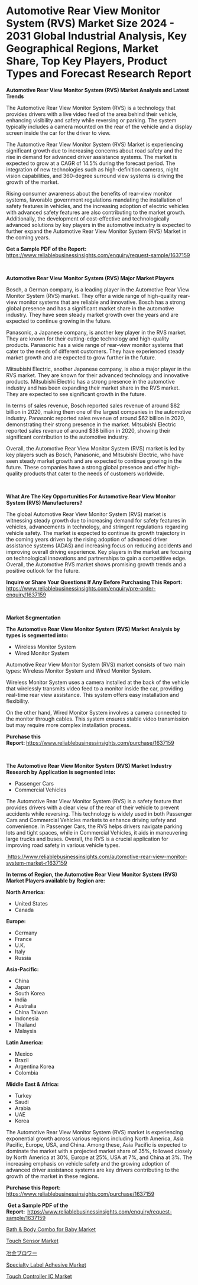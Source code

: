 <p><h1>Automotive Rear View Monitor System (RVS) Market Size 2024 - 2031 Global Industrial Analysis, Key Geographical Regions, Market Share, Top Key Players, Product Types and Forecast Research Report</h1></p><p><strong>Automotive Rear View Monitor System (RVS) Market Analysis and Latest Trends</strong></p>
<p><p>The Automotive Rear View Monitor System (RVS) is a technology that provides drivers with a live video feed of the area behind their vehicle, enhancing visibility and safety while reversing or parking. The system typically includes a camera mounted on the rear of the vehicle and a display screen inside the car for the driver to view.</p><p>The Automotive Rear View Monitor System (RVS) Market is experiencing significant growth due to increasing concerns about road safety and the rise in demand for advanced driver assistance systems. The market is expected to grow at a CAGR of 14.5% during the forecast period. The integration of new technologies such as high-definition cameras, night vision capabilities, and 360-degree surround view systems is driving the growth of the market.</p><p>Rising consumer awareness about the benefits of rear-view monitor systems, favorable government regulations mandating the installation of safety features in vehicles, and the increasing adoption of electric vehicles with advanced safety features are also contributing to the market growth. Additionally, the development of cost-effective and technologically advanced solutions by key players in the automotive industry is expected to further expand the Automotive Rear View Monitor System (RVS) Market in the coming years.</p></p>
<p><strong>Get a Sample PDF of the Report:&nbsp;</strong> <a href="https://www.reliablebusinessinsights.com/enquiry/request-sample/1637159">https://www.reliablebusinessinsights.com/enquiry/request-sample/1637159</a></p>
<p>&nbsp;</p>
<p><strong>Automotive Rear View Monitor System (RVS) Major Market Players</strong></p>
<p><p>Bosch, a German company, is a leading player in the Automotive Rear View Monitor System (RVS) market. They offer a wide range of high-quality rear-view monitor systems that are reliable and innovative. Bosch has a strong global presence and has a significant market share in the automotive industry. They have seen steady market growth over the years and are expected to continue growing in the future.</p><p>Panasonic, a Japanese company, is another key player in the RVS market. They are known for their cutting-edge technology and high-quality products. Panasonic has a wide range of rear-view monitor systems that cater to the needs of different customers. They have experienced steady market growth and are expected to grow further in the future.</p><p>Mitsubishi Electric, another Japanese company, is also a major player in the RVS market. They are known for their advanced technology and innovative products. Mitsubishi Electric has a strong presence in the automotive industry and has been expanding their market share in the RVS market. They are expected to see significant growth in the future.</p><p>In terms of sales revenue, Bosch reported sales revenue of around $82 billion in 2020, making them one of the largest companies in the automotive industry. Panasonic reported sales revenue of around $62 billion in 2020, demonstrating their strong presence in the market. Mitsubishi Electric reported sales revenue of around $38 billion in 2020, showing their significant contribution to the automotive industry.</p><p>Overall, the Automotive Rear View Monitor System (RVS) market is led by key players such as Bosch, Panasonic, and Mitsubishi Electric, who have seen steady market growth and are expected to continue growing in the future. These companies have a strong global presence and offer high-quality products that cater to the needs of customers worldwide.</p></p>
<p>&nbsp;</p>
<p><strong>What Are The Key Opportunities For Automotive Rear View Monitor System (RVS) Manufacturers?</strong></p>
<p><p>The global Automotive Rear View Monitor System (RVS) market is witnessing steady growth due to increasing demand for safety features in vehicles, advancements in technology, and stringent regulations regarding vehicle safety. The market is expected to continue its growth trajectory in the coming years driven by the rising adoption of advanced driver assistance systems (ADAS) and increasing focus on reducing accidents and improving overall driving experience. Key players in the market are focusing on technological innovations and partnerships to gain a competitive edge. Overall, the Automotive RVS market shows promising growth trends and a positive outlook for the future.</p></p>
<p><strong>Inquire or Share Your Questions If Any Before Purchasing This Report:</strong> <a href="https://www.reliablebusinessinsights.com/enquiry/pre-order-enquiry/1637159">https://www.reliablebusinessinsights.com/enquiry/pre-order-enquiry/1637159</a></p>
<p>&nbsp;</p>
<p><strong>Market Segmentation</strong></p>
<p><strong>The Automotive Rear View Monitor System (RVS) Market Analysis by types is segmented into:</strong></p>
<p><ul><li>Wireless Monitor System</li><li>Wired Monitor System</li></ul></p>
<p><p>Automotive Rear View Monitor System (RVS) market consists of two main types: Wireless Monitor System and Wired Monitor System. </p><p>Wireless Monitor System uses a camera installed at the back of the vehicle that wirelessly transmits video feed to a monitor inside the car, providing real-time rear view assistance. This system offers easy installation and flexibility.</p><p>On the other hand, Wired Monitor System involves a camera connected to the monitor through cables. This system ensures stable video transmission but may require more complex installation process.</p></p>
<p><strong>Purchase this Report:&nbsp;</strong><a href="https://www.reliablebusinessinsights.com/purchase/1637159">https://www.reliablebusinessinsights.com/purchase/1637159</a></p>
<p>&nbsp;</p>
<p><strong>The Automotive Rear View Monitor System (RVS) Market Industry Research by Application is segmented into:</strong></p>
<p><ul><li>Passenger Cars</li><li>Commercial Vehicles</li></ul></p>
<p><p>The Automotive Rear View Monitor System (RVS) is a safety feature that provides drivers with a clear view of the rear of their vehicle to prevent accidents while reversing. This technology is widely used in both Passenger Cars and Commercial Vehicles markets to enhance driving safety and convenience. In Passenger Cars, the RVS helps drivers navigate parking lots and tight spaces, while in Commercial Vehicles, it aids in maneuvering large trucks and buses. Overall, the RVS is a crucial application for improving road safety in various vehicle types.</p></p>
<p><a href="https://www.reliablebusinessinsights.com/automotive-rear-view-monitor-system-market-r1637159">&nbsp;https://www.reliablebusinessinsights.com/automotive-rear-view-monitor-system-market-r1637159</a></p>
<p><strong>In terms of Region, the Automotive Rear View Monitor System (RVS) Market Players available by Region are:</strong></p>
<p>
    <p> <strong> North America: </strong>
        <ul>
            <li>United States</li>
            <li>Canada</li>
        </ul>
        </p> 
    <p> <strong> Europe: </strong>
        <ul>
            <li>Germany</li>
            <li>France</li>
            <li>U.K.</li>
            <li>Italy</li>
            <li>Russia</li>
        </ul>
        </p> 
    <p> <strong> Asia-Pacific: </strong>
        <ul>
            <li>China</li>
            <li>Japan</li>
            <li>South Korea</li>
            <li>India</li>
            <li>Australia</li>
            <li>China Taiwan</li>
            <li>Indonesia</li>
            <li>Thailand</li>
            <li>Malaysia</li>
        </ul>
        </p> 
    <p> <strong> Latin America: </strong>
        <ul>
            <li>Mexico</li>
            <li>Brazil</li>
            <li>Argentina Korea</li>
            <li>Colombia</li>
        </ul>
        </p> 
    <p> <strong> Middle East & Africa: </strong>
        <ul>
            <li>Turkey</li>
            <li>Saudi</li>
            <li>Arabia</li>
            <li>UAE</li>
            <li>Korea</li>
        </ul>
    </p>
    </p>
<p><p>The Automotive Rear View Monitor System (RVS) market is experiencing exponential growth across various regions including North America, Asia Pacific, Europe, USA, and China. Among these, Asia Pacific is expected to dominate the market with a projected market share of 35%, followed closely by North America at 30%, Europe at 25%, USA at 7%, and China at 3%. The increasing emphasis on vehicle safety and the growing adoption of advanced driver assistance systems are key drivers contributing to the growth of the market in these regions.</p></p>
<p><strong>Purchase this Report: </strong><a href="https://www.reliablebusinessinsights.com/purchase/1637159">https://www.reliablebusinessinsights.com/purchase/1637159</a></p>
<p>&nbsp;<strong>Get a Sample PDF of the Report:&nbsp;&nbsp;</strong><a href="https://www.reliablebusinessinsights.com/enquiry/request-sample/1637159">https://www.reliablebusinessinsights.com/enquiry/request-sample/1637159</a></p>
<p><strong></strong></p>
<p><p><a href="https://github.com/jsmusil/Market-Research-Report-List-3/blob/main/bath-body-combo-for-baby-market.md">Bath & Body Combo for Baby Market</a></p><p><a href="https://issuu.com/reportprime-2/docs/touch-sensor-market-size-2030.pptx">Touch Sensor Market</a></p><p><a href="https://github.com/MosesSpinka1914/Market-Research-Report-List-1/blob/main/370931492610.md">冶金ブロワー</a></p><p><a href="https://github.com/yemakinde/Market-Research-Report-List-2/blob/main/specialty-label-adhesive-market.md">Specialty Label Adhesive Market</a></p><p><a href="https://issuu.com/reportprime-2/docs/touch-controller-ic-market-size-2030.pptx">Touch Controller IC Market</a></p></p>